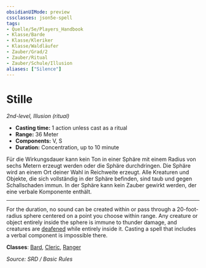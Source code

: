```yaml
---
obsidianUIMode: preview
cssclasses: json5e-spell
tags:
- Quelle/5e/Players_Handbook
- Klasse/Barde
- Klasse/Kleriker
- Klasse/Waldläufer
- Zauber/Grad/2
- Zauber/Ritual
- Zauber/Schule/Illusion
aliases: ["Silence"]
---
```

# Stille
*2nd-level, Illusion (ritual)*  

- **Casting time:** 1 action unless cast as a ritual
- **Range:** 36 Meter
- **Components:** V, S
- **Duration:** Concentration, up to 10 minute

Für die Wirkungsdauer kann kein Ton in einer Sphäre mit einem Radius von sechs Metern erzeugt werden oder die Sphäre durchdringen. Die Sphäre wird an einem Ort deiner Wahl in Reichweite erzeugt. Alle Kreaturen und Objekte, die sich vollständig in der Sphäre befinden, sind taub und gegen Schallschaden immun. In der Sphäre kann kein Zauber gewirkt werden, der eine verbale Komponente enthält.

--- 

For the duration, no sound can be created within or pass through a 20-foot-radius sphere centered on a point you choose within range. Any creature or object entirely inside the sphere is immune to thunder damage, and creatures are [deafened](rules/conditions.md#deafened) while entirely inside it. Casting a spell that includes a verbal component is impossible there.

**Classes**: [Bard](05%20-%20Wikipedia/Charakteroptionen/02.%20Klassen/Barde.md), [Cleric](../Charakteroptionen/Klassen/Kleriker.md), [Ranger](D&D/05%20-%20Wikipedia/Charakteroptionen/Klassen/Waldläufer.md)

*Source: SRD / Basic Rules*